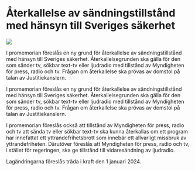 # Återkallelse av sändningstillstånd med hänsyn till Sveriges säkerhet

![](/contentassets/e67d0258de644d66b95dd6b2a14ad03a/omslag-200x150.jpg?width=150&quality=85)

I promemorian föreslås en ny grund för återkallelse av sändningstillstånd med hänsyn till Sveriges säkerhet. Återkallelsegrunden ska gälla för den som sänder tv, sökbar text-tv eller ljudradio med tillstånd av Myndigheten för press, radio och tv. Frågan om återkallelse ska prövas av domstol på talan av Justitiekanslern.

I promemorian föreslås en ny grund för återkallelse av sändningstillstånd med hänsyn till Sveriges säkerhet. Återkallelsegrunden ska gälla för den som sänder tv, sökbar text-tv eller ljudradio med tillstånd av Myndigheten för press, radio och tv. Frågan om återkallelse ska prövas av domstol på talan av Justitiekanslern.

I promemorian föreslås också att tillstånd av Myndigheten för press, radio och tv att sända tv eller sökbar text-tv ska kunna återkallas om ett program har innefattat ett yttrandefrihetsbrott som innebär ett allvarligt missbruk av yttrandefriheten. Därutöver föreslås att Myndigheten för press, radio och tv, i stället för regeringen, ska ge tillstånd till vidaresändning av ljudradio.

Lagändringarna föreslås träda i kraft den 1 januari 2024.
